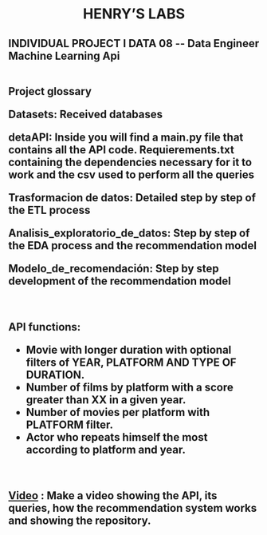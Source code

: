 

<h1 align=center> HENRY’S LABS </h1>

<h2>INDIVIDUAL PROJECT I DATA 08 -- Data Engineer Machine Learning Api <br><br>

**Project glossary** 

**Datasets**: Received databases

**detaAPI**: Inside you will find a main.py file that contains all the API code. Requierements.txt containing the dependencies necessary for it to work and the csv used to perform all the queries

**Trasformacion de datos**:  Detailed step by step of the ETL process

**Analisis_exploratorio_de_datos**: Step by step of the EDA process and the recommendation model

**Modelo_de_recomendación**: Step by step development of the recommendation model

<br>

**API functions:**

* Movie with longer duration with optional filters of YEAR, PLATFORM AND TYPE OF DURATION.
* Number of films by platform with a score greater than XX in a given year.
* Number of movies per platform with PLATFORM filter.
* Actor who repeats himself the most according to platform and year.

<br>




**[Video](https://www.youtube.com/live/1d_BtSUzCdE?feature=share)** : Make a video showing the API, its queries, how the recommendation system works and showing the repository.


